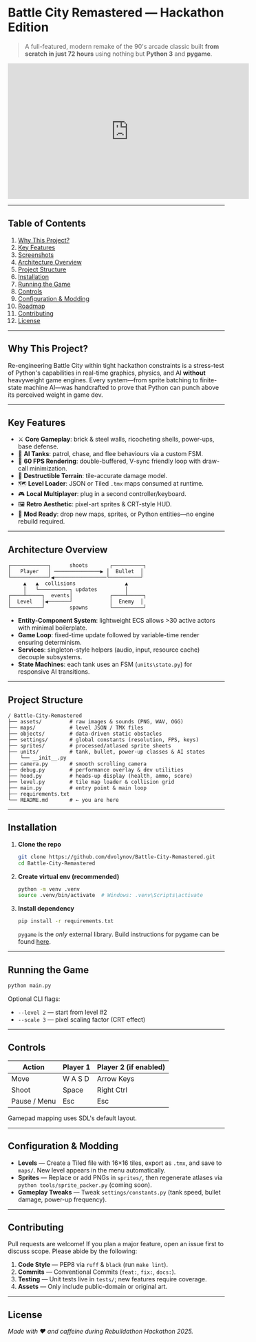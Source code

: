 # Battle City Remastered — Hackathon Edition

> A full-featured, modern remake of the 90's arcade classic built **from scratch in just 72 hours** using nothing but **Python 3** and **pygame**.

<iframe width="560" height="315" src="https://www.youtube.com/embed/S1VRdRigQuA" frameborder="0" allowfullscreen></iframe>

---

## Table of Contents
1. [Why This Project?](#why-this-project)
2. [Key Features](#key-features)
3. [Screenshots](#screenshots)
4. [Architecture Overview](#architecture-overview)
5. [Project Structure](#project-structure)
6. [Installation](#installation)
7. [Running the Game](#running-the-game)
8. [Controls](#controls)
9. [Configuration & Modding](#configuration--modding)
10. [Roadmap](#roadmap)
11. [Contributing](#contributing)
12. [License](#license)

---

## Why This Project?

Re-engineering Battle City within tight hackathon constraints is a stress-test of Python's capabilities in real-time graphics, physics, and AI **without** heavyweight game engines. Every system—from sprite batching to finite-state machine AI—was handcrafted to prove that Python can punch above its perceived weight in game dev.

---

## Key Features

* ⚔️ **Core Gameplay**: brick & steel walls, ricocheting shells, power-ups, base defense.
* 🤖 **AI Tanks**: patrol, chase, and flee behaviours via a custom FSM.
* 🎯 **60 FPS Rendering**: double-buffered, V-sync friendly loop with draw-call minimization.
* 🧱 **Destructible Terrain**: tile-accurate damage model.
* 🗺 **Level Loader**: JSON or Tiled `.tmx` maps consumed at runtime.
* 🎮 **Local Multiplayer**: plug in a second controller/keyboard.
* 🖼 **Retro Aesthetic**: pixel-art sprites & CRT-style HUD.
* 🧩 **Mod Ready**: drop new maps, sprites, or Python entities—no engine rebuild required.

---

## Architecture Overview

```text
┌────────────┐      shoots       ┌──────────┐
│   Player   │ ───────────────▶ │  Bullet  │
└────────────┘◀─────────────────└──────────┘
     ▲   ▲  collisions                ▲
     │   └──────────┐ updates         │
┌────┴─────┐  events│            ┌────┴─────┐
│  Level   │◀───────┘            │  Enemy  │
└──────────┘        spawns       └──────────┘
```

* **Entity-Component System**: lightweight ECS allows >30 active actors with minimal boilerplate.
* **Game Loop**: fixed-time update followed by variable-time render ensuring determinism.
* **Services**: singleton-style helpers (audio, input, resource cache) decouple subsystems.
* **State Machines**: each tank uses an FSM (`units\state.py`) for responsive AI transitions.

---

## Project Structure

```text
/ Battle-City-Remastered
├── assets/         # raw images & sounds (PNG, WAV, OGG)
├── maps/           # level JSON / TMX files
├── objects/        # data-driven static obstacles
├── settings/       # global constants (resolution, FPS, keys)
├── sprites/        # processed/atlased sprite sheets
├── units/          # tank, bullet, power-up classes & AI states
│   └── __init__.py
├── camera.py       # smooth scrolling camera
├── debug.py        # performance overlay & dev utilities
├── hood.py         # heads-up display (health, ammo, score)
├── level.py        # tile map loader & collision grid
├── main.py         # entry point & main loop
├── requirements.txt
└── README.md       # ← you are here
```

---

## Installation

1. **Clone the repo**
   ```bash
   git clone https://github.com/dvolynov/Battle-City-Remastered.git
   cd Battle-City-Remastered
   ```
2. **Create virtual env (recommended)**
   ```bash
   python -m venv .venv
   source .venv/bin/activate  # Windows: .venv\Scripts\activate
   ```
3. **Install dependency**
   ```bash
   pip install -r requirements.txt
   ```
   `pygame` is the *only* external library. Build instructions for pygame can be found [here](https://www.pygame.org/wiki/GettingStarted).

---

## Running the Game

```bash
python main.py
```

Optional CLI flags:
* `--level 2` — start from level #2
* `--scale 3` — pixel scaling factor (CRT effect)

---

## Controls

| Action         | Player 1 | Player 2 (if enabled) |
|----------------|----------|------------------------|
| Move           | W A S D  | Arrow Keys             |
| Shoot          | Space    | Right Ctrl             |
| Pause / Menu   | Esc      | Esc                    |

Gamepad mapping uses SDL's default layout.

---

## Configuration & Modding

* **Levels** — Create a Tiled file with 16×16 tiles, export as `.tmx`, and save to `maps/`. New level appears in the menu automatically.
* **Sprites** — Replace or add PNGs in `sprites/`, then regenerate atlases via `python tools/sprite_packer.py` (coming soon).
* **Gameplay Tweaks** — Tweak `settings/constants.py` (tank speed, bullet damage, power-up frequency).

---

## Contributing

Pull requests are welcome! If you plan a major feature, open an issue first to discuss scope. Please abide by the following:

1. **Code Style** — PEP8 via `ruff` & `black` (run `make lint`).
2. **Commits** — Conventional Commits (`feat:`, `fix:`, `docs:`).
3. **Testing** — Unit tests live in `tests/`; new features require coverage.
4. **Assets** — Only include public-domain or original art.

---

## License

*Made with ❤️ and caffeine during Rebuildathon Hackathon 2025.* 